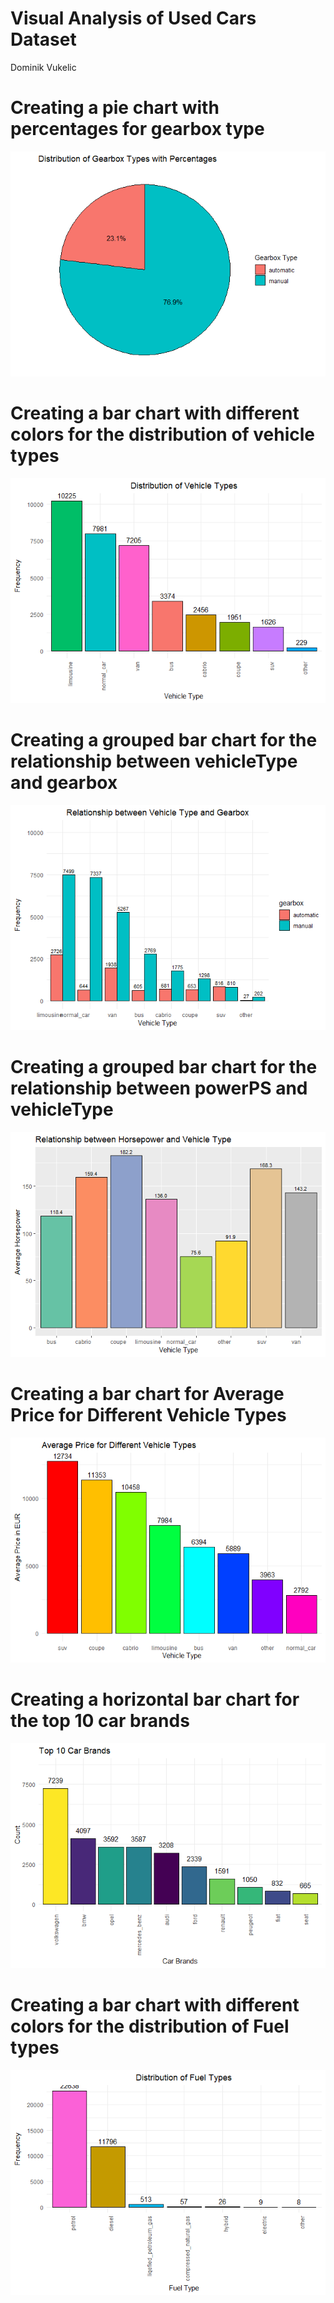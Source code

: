 Visual Analysis of Used Cars Dataset
================
Dominik Vukelic

# Creating a pie chart with percentages for gearbox type

![](markdown_graphs_files/figure-gfm/unnamed-chunk-2-1.png)<!-- -->

# Creating a bar chart with different colors for the distribution of vehicle types

![](markdown_graphs_files/figure-gfm/unnamed-chunk-3-1.png)<!-- -->

# Creating a grouped bar chart for the relationship between vehicleType and gearbox

![](markdown_graphs_files/figure-gfm/unnamed-chunk-4-1.png)<!-- -->

# Creating a grouped bar chart for the relationship between powerPS and vehicleType

![](markdown_graphs_files/figure-gfm/unnamed-chunk-5-1.png)<!-- -->

# Creating a bar chart for Average Price for Different Vehicle Types

![](markdown_graphs_files/figure-gfm/unnamed-chunk-6-1.png)<!-- -->

# Creating a horizontal bar chart for the top 10 car brands

![](markdown_graphs_files/figure-gfm/unnamed-chunk-7-1.png)<!-- -->

# Creating a bar chart with different colors for the distribution of Fuel types

![](markdown_graphs_files/figure-gfm/unnamed-chunk-8-1.png)<!-- -->
